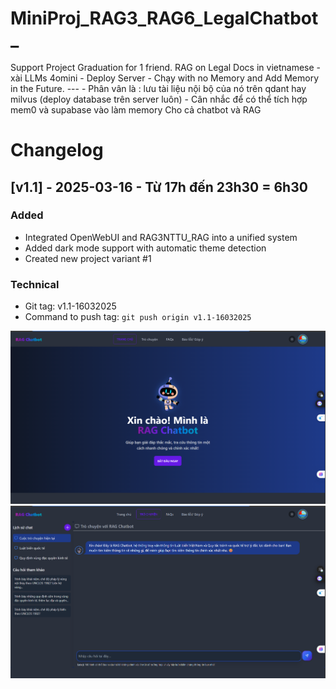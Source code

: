 # MiniProj_RAG3_RAG6_LegalChatbot_
Support Project Graduation for 1 friend.  RAG on Legal Docs in vietnamese - xài LLMs 4omini - Deploy Server - Chạy with no Memory and Add Memory in the Future. --- - Phân vân là : lưu tài liệu nội bộ của nó trên qdant hay milvus (deploy database trên server luôn)  - Cân nhắc để có thể tích hợp mem0 và supabase vào làm memory  Cho cả chatbot và RAG 

# Changelog

## [v1.1] - 2025-03-16 - Từ 17h đến 23h30 = 6h30

### Added
- Integrated OpenWebUI and RAG3NTTU_RAG into a unified system
- Added dark mode support with automatic theme detection
- Created new project variant #1

### Technical
- Git tag: v1.1-16032025
- Command to push tag: `git push origin v1.1-16032025`

![HomePage](note/ver1_HomePage.png)
![UIChat](note/ver1_UIChatPage.png)